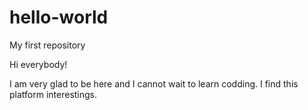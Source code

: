 # hello-world
My first repository

Hi everybody!

I am very glad to be here and I cannot wait to learn codding. 
I find this platform interestings. 
